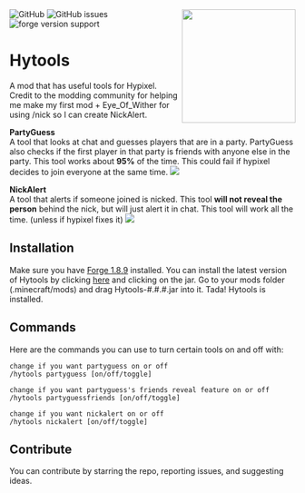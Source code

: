 <img align="right" src="https://raw.githubusercontent.com/udu3324/Hytools/main/src/main/resources/logo.png" height="200" width="200">  

<img alt="GitHub" src="https://img.shields.io/github/license/udu3324/Hytools">  

<img alt="GitHub issues" src="https://img.shields.io/github/issues/udu3324/Hytools">  

<img alt="forge version support" src="https://img.shields.io/badge/mod%20loader-Forge 1.8.9-e04e14">  

# Hytools
A mod that has useful tools for Hypixel. Credit to the modding community for helping me make my first mod + Eye_Of_Wither for using /nick so I can create NickAlert.

**PartyGuess**  
A tool that looks at chat and guesses players that are in a party. PartyGuess also checks if the first player in that party is friends with anyone else in the party. This tool works about **95%** of the time. This could fail if hypixel decides to join everyone at the same time.
![](https://cdn.discordapp.com/attachments/697141987219865706/932137797601599508/unknown.png)

**NickAlert**  
A tool that alerts if someone joined is nicked. This tool **will not reveal the person** behind the nick, but will just alert it in chat. This tool will work all the time. (unless if hypixel fixes it)
![](https://cdn.discordapp.com/attachments/626565405930160148/932033762508816454/unknown.png)

## Installation
Make sure you have [Forge 1.8.9](https://files.minecraftforge.net/net/minecraftforge/forge/index_1.8.9.html) installed. You can install the latest version of Hytools by clicking [here](https://github.com/udu3324/Hytools/releases/latest) and clicking on the jar.
Go to your mods folder (.minecraft/mods) and drag Hytools-#.#.#.jar into it. Tada! Hytools is installed.

## Commands
Here are the commands you can use to turn certain tools on and off with:
```
change if you want partyguess on or off
/hytools partyguess [on/off/toggle]

change if you want partyguess's friends reveal feature on or off
/hytools partyguessfriends [on/off/toggle]

change if you want nickalert on or off
/hytools nickalert [on/off/toggle]
```

## Contribute
You can contribute by starring the repo, reporting issues, and suggesting ideas.